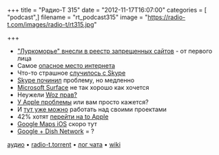+++
title = "Радио-Т 315"
date = "2012-11-17T16:07:00"
categories = [ "podcast",]
filename = "rt_podcast315"
image = "https://radio-t.com/images/radio-t/rt315.jpg"

+++

* ["Луркоморье" внесли в реестр запрещенных сайтов](http://lenta.ru/news/2012/11/12/lurk/) - от первого лица
* Самое [опасное место интернета](http://www.forbes.com/sites/kenrapoza/2012/11/02/for-internet-safety-russia-most-dangerous-in-world/)
* Что-то страшное [случилось с Skype](http://thenextweb.com/microsoft/2012/11/14/security-hole-allows-anyone-to-hijack-your-skype-account-using-only-your-email-addres)
* [Skype починил](http://abcnews.go.com/Technology/skype-fixes-password-reset-security-hole/story?id=17718868) проблему, но медленно
* [Microsoft Surface](http://mashable.com/2012/11/12/ballmer-surface-sales/) не так хорошо как хочется
* Неужели [Woz прав?](http://www.geekwire.com/2012/woz-apple-cofounder-worries-microsoft-innovative/)
* [У Apple проблемы](http://www.macobserver.com/tmo/article/why-so-many-observers-think-apple-is-in-trouble) или вам просто кажется?
* И [тут уже можно](http://www.tuaw.com/2012/11/12/apple-to-allow-employees-time-off-to-work-on-special-projects/) работать над своими проектами
* 42% хотят [перейти на to Apple](http://9to5mac.com/2012/11/15/usa-today-survey-42-of-windows-upgraders-plan-on-switching-to-apple/)
* [Google Maps iOS](http://www.digitaltrends.com/mobile/google-maps-for-ios-in-final-testing-phase/) скоро тут
* [Google + Dish Network](http://www.theverge.com/2012/11/16/3653702/google-dish-network-wireless-service) = ?

[аудио](http://cdn.radio-t.com/rt_podcast315.mp3) • [radio-t.torrent](http://cdn.radio-t.com/torrents/rt_podcast315.mp3.torrent) • [лог чата](http://chat.radio-t.com/logs/radio-t-315.html) • [wiki](http://wiki.radio-t.com/%D0%92%D1%8B%D0%BF%D1%83%D1%81%D0%BA_315)<audio src="http://cdn.radio-t.com/rt_podcast315.mp3" preload="none"></audio>
